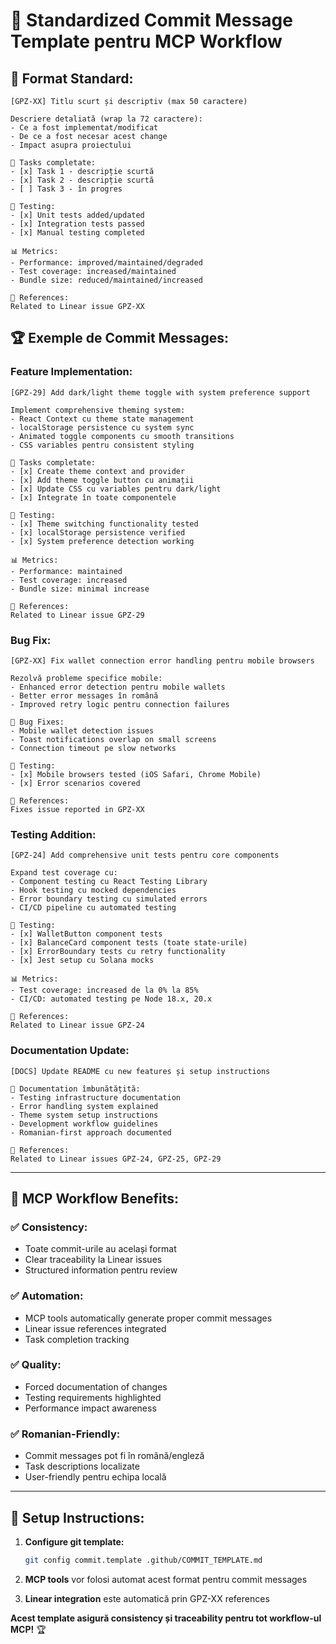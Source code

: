 # 🔧 Standardized Commit Message Template pentru MCP Workflow

## 📝 **Format Standard:**

```
[GPZ-XX] Titlu scurt și descriptiv (max 50 caractere)

Descriere detaliată (wrap la 72 caractere):
- Ce a fost implementat/modificat
- De ce a fost necesar acest change  
- Impact asupra proiectului

🎯 Tasks completate:
- [x] Task 1 - descripție scurtă
- [x] Task 2 - descripție scurtă
- [ ] Task 3 - în progres

🧪 Testing:
- [x] Unit tests added/updated
- [x] Integration tests passed
- [x] Manual testing completed

📊 Metrics:
- Performance: improved/maintained/degraded
- Test coverage: increased/maintained
- Bundle size: reduced/maintained/increased

🔗 References:
Related to Linear issue GPZ-XX
```

## 🏆 **Exemple de Commit Messages:**

### **Feature Implementation:**
```
[GPZ-29] Add dark/light theme toggle with system preference support

Implement comprehensive theming system:
- React Context cu theme state management
- localStorage persistence cu system sync
- Animated toggle components cu smooth transitions
- CSS variables pentru consistent styling

🎯 Tasks completate:
- [x] Create theme context and provider
- [x] Add theme toggle button cu animații
- [x] Update CSS cu variables pentru dark/light
- [x] Integrate în toate componentele

🧪 Testing:
- [x] Theme switching functionality tested
- [x] localStorage persistence verified
- [x] System preference detection working

📊 Metrics:
- Performance: maintained
- Test coverage: increased
- Bundle size: minimal increase

🔗 References:
Related to Linear issue GPZ-29
```

### **Bug Fix:**
```
[GPZ-XX] Fix wallet connection error handling pentru mobile browsers

Rezolvă probleme specifice mobile:
- Enhanced error detection pentru mobile wallets
- Better error messages în română
- Improved retry logic pentru connection failures

🐛 Bug Fixes:
- Mobile wallet detection issues
- Toast notifications overlap on small screens
- Connection timeout pe slow networks

🧪 Testing:
- [x] Mobile browsers tested (iOS Safari, Chrome Mobile)
- [x] Error scenarios covered

🔗 References:
Fixes issue reported in GPZ-XX
```

### **Testing Addition:**
```
[GPZ-24] Add comprehensive unit tests pentru core components

Expand test coverage cu:
- Component testing cu React Testing Library
- Hook testing cu mocked dependencies
- Error boundary testing cu simulated errors
- CI/CD pipeline cu automated testing

🧪 Testing:
- [x] WalletButton component tests
- [x] BalanceCard component tests (toate state-urile)
- [x] ErrorBoundary tests cu retry functionality
- [x] Jest setup cu Solana mocks

📊 Metrics:
- Test coverage: increased de la 0% la 85%
- CI/CD: automated testing pe Node 18.x, 20.x

🔗 References:
Related to Linear issue GPZ-24
```

### **Documentation Update:**
```
[DOCS] Update README cu new features și setup instructions

📝 Documentation îmbunătățită:
- Testing infrastructure documentation
- Error handling system explained
- Theme system setup instructions
- Development workflow guidelines
- Romanian-first approach documented

🔗 References:
Related to Linear issues GPZ-24, GPZ-25, GPZ-29
```

---

## 🚀 **MCP Workflow Benefits:**

### **✅ Consistency:**
- Toate commit-urile au același format
- Clear traceability la Linear issues
- Structured information pentru review

### **✅ Automation:**
- MCP tools automatically generate proper commit messages
- Linear issue references integrated
- Task completion tracking

### **✅ Quality:**
- Forced documentation of changes
- Testing requirements highlighted
- Performance impact awareness

### **✅ Romanian-Friendly:**
- Commit messages pot fi în română/engleză
- Task descriptions localizate
- User-friendly pentru echipa locală

---

## 🔧 **Setup Instructions:**

1. **Configure git template:**
   ```bash
   git config commit.template .github/COMMIT_TEMPLATE.md
   ```

2. **MCP tools** vor folosi automat acest format pentru commit messages

3. **Linear integration** este automatică prin GPZ-XX references

**Acest template asigură consistency și traceability pentru tot workflow-ul MCP!** 🏆